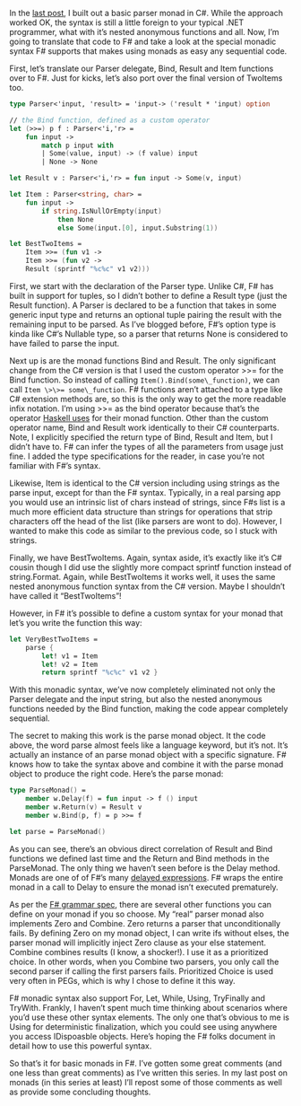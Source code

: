 In the [last
post](http://devhawk.net/2008/07/31/monadic-philosophy-part-3-the-parser-monad-in-c/),
I built out a basic parser monad in C\#. While the approach worked OK,
the syntax is still a little foreign to your typical .NET programmer,
what with it’s nested anonymous functions and all. Now, I’m going to
translate that code to F\# and take a look at the special monadic syntax
F\# supports that makes using monads as easy any sequential code.

First, let’s translate our Parser delegate, Bind, Result and Item
functions over to F\#. Just for kicks, let’s also port over the final
version of TwoItems too.

``` fsharp
type Parser<'input, 'result> = 'input-> ('result * 'input) option

// the Bind function, defined as a custom operator
let (>>=) p f : Parser<'i,'r> =  
    fun input ->
        match p input with
        | Some(value, input) -> (f value) input
        | None -> None

let Result v : Parser<'i,'r> = fun input -> Some(v, input)

let Item : Parser<string, char> =  
    fun input ->
        if string.IsNullOrEmpty(input)  
            then None
            else Some(input.[0], input.Substring(1))

let BestTwoItems =  
    Item >>= (fun v1 ->  
    Item >>= (fun v2 ->  
    Result (sprintf "%c%c" v1 v2)))
```

First, we start with the declaration of the Parser type. Unlike C\#, F\#
has built in support for tuples, so I didn’t bother to define a Result
type (just the Result function). A Parser is declared to be a function
that takes in some generic input type and returns an optional tuple
pairing the result with the remaining input to be parsed. As I’ve
blogged before, F\#’s option type is kinda like C\#’s Nullable type, so
a parser that returns None is considered to have failed to parse the
input.

Next up is are the monad functions Bind and Result. The only significant
change from the C\# version is that I used the custom operator \>\>= for
the Bind function. So instead of calling ``Item().Bind(some\_function)``,
we can call ``Item \>\>= some\_function``. F\# functions aren’t attached
to a type like C\# extension methods are, so this is the only way to get
the more readable infix notation. I’m using \>\>= as the bind operator
because that’s the operator [Haskell
uses](http://www.haskell.org/haskellwiki/Monad) for their monad
function. Other than the custom operator name, Bind and Result work
identically to their C\# counterparts. Note, I explicitly specified the
return type of Bind, Result and Item, but I didn’t have to. F\# can
infer the types of all the parameters from usage just fine. I added the
type specifications for the reader, in case you’re not familiar with
F\#’s syntax.

Likewise, Item is identical to the C\# version including using strings
as the parse input, except for than the F\# syntax. Typically, in a real
parsing app you would use an intrinsic list of chars instead of strings,
since F\#s list is a much more efficient data structure than strings for
operations that strip characters off the head of the list (like parsers
are wont to do). However, I wanted to make this code as similar to the
previous code, so I stuck with strings.

Finally, we have BestTwoItems. Again, syntax aside, it’s exactly like
it’s C\# cousin though I did use the slightly more compact sprintf
function instead of string.Format. Again, while BestTwoItems it works
well, it uses the same nested anonymous function syntax from the C\#
version. Maybe I shouldn’t have called it “BestTwoItems”!

However, in F\# it’s possible to define a custom syntax for your monad
that let’s you write the function this way:

``` fsharp
let VeryBestTwoItems =
    parse {
        let! v1 = Item
        let! v2 = Item
        return sprintf "%c%c" v1 v2 }
```

With this monadic syntax, we’ve now completely eliminated not only the
Parser delegate and the input string, but also the nested anonymous
functions needed by the Bind function, making the code appear completely
sequential.

The secret to making this work is the parse monad object. It the code
above, the word parse almost feels like a language keyword, but it’s
not. It’s actually an instance of an parse monad object with a specific
signature. F\# knows how to take the syntax above and combine it with
the parse monad object to produce the right code. Here’s the parse
monad:

``` fsharp
type ParseMonad() =
    member w.Delay(f) = fun input -> f () input  
    member w.Return(v) = Result v  
    member w.Bind(p, f) = p >>= f

let parse = ParseMonad()
```

As you can see, there’s an obvious direct correlation of Result and Bind
functions we defined last time and the Return and Bind methods in the
ParseMonad. The only thing we haven’t seen before is the Delay method.
Monads are one of of F\#’s many [delayed
expressions](http://research.microsoft.com/projects/fsharp/manual/spec2.aspx#_Toc202383770).
F\# wraps the entire monad in a call to Delay to ensure the monad isn’t
executed prematurely.

As per the [F\# grammar
spec](http://research.microsoft.com/projects/fsharp/manual/spec2.aspx#_Toc202383771),
there are several other functions you can define on your monad if you so
choose. My “real” parser monad also implements Zero and Combine. Zero
returns a parser that unconditionally fails. By defining Zero on my
monad object, I can write ifs without elses, the parser monad will
implicitly inject Zero clause as your else statement. Combine combines
results (I know, a shocker!). I use it as a prioritized choice. In other
words, when you Combine two parsers, you only call the second parser if
calling the first parsers fails. Prioritized Choice is used very often
in PEGs, which is why I chose to define it this way.

F\# monadic syntax also support For, Let, While, Using, TryFinally and
TryWith. Frankly, I haven’t spent much time thinking about scenarios
where you’d use these other syntax elements. The only one that’s obvious
to me is Using for deterministic finalization, which you could see using
anywhere you access IDispoasble objects. Here’s hoping the F\# folks
document in detail how to use this powerful syntax.

So that’s it for basic monads in F\#. I’ve gotten some great comments
(and one less than great comments) as I’ve written this series. In my
last post on monads (in this series at least) I’ll repost some of those
comments as well as provide some concluding thoughts.
